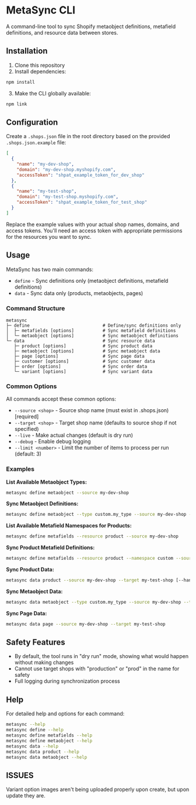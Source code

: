 # MetaSync CLI

A command-line tool to sync Shopify metaobject definitions, metafield definitions, and resource data between stores.

## Installation

1. Clone this repository
2. Install dependencies:
```sh
npm install
```
3. Make the CLI globally available:
```sh
npm link
```

## Configuration

Create a `.shops.json` file in the root directory based on the provided `.shops.json.example` file:

```json
[
  {
    "name": "my-dev-shop",
    "domain": "my-dev-shop.myshopify.com",
    "accessToken": "shpat_example_token_for_dev_shop"
  },
  {
    "name": "my-test-shop",
    "domain": "my-test-shop.myshopify.com",
    "accessToken": "shpat_example_token_for_test_shop"
  }
]
```

Replace the example values with your actual shop names, domains, and access tokens. You'll need an access token with appropriate permissions for the resources you want to sync.

## Usage

MetaSync has two main commands:

- `define` - Sync definitions only (metaobject definitions, metafield definitions)
- `data` - Sync data only (products, metaobjects, pages)

### Command Structure

```
metasync
├─ define                            # Define/sync definitions only
│  ├─ metafields [options]           # Sync metafield definitions
│  └─ metaobject [options]           # Sync metaobject definitions
└─ data                              # Sync resource data
   ├─ product [options]              # Sync product data
   ├─ metaobject [options]           # Sync metaobject data
   ├─ page [options]                 # Sync page data
   ├─ customer [options]             # Sync customer data
   ├─ order [options]                # Sync order data
   └─ variant [options]              # Sync variant data
```

### Common Options

All commands accept these common options:

- `--source <shop>` - Source shop name (must exist in .shops.json) [required]
- `--target <shop>` - Target shop name (defaults to source shop if not specified)
- `--live` - Make actual changes (default is dry run)
- `--debug` - Enable debug logging
- `--limit <number>` - Limit the number of items to process per run (default: 3)

### Examples

**List Available Metaobject Types:**
```sh
metasync define metaobject --source my-dev-shop
```

**Sync Metaobject Definitions:**
```sh
metasync define metaobject --type custom.my_type --source my-dev-shop --target my-test-shop
```

**List Available Metafield Namespaces for Products:**
```sh
metasync define metafields --resource product --source my-dev-shop
```

**Sync Product Metafield Definitions:**
```sh
metasync define metafields --resource product --namespace custom --source my-dev-shop --target my-test-shop
```

**Sync Product Data:**
```sh
metasync data product --source my-dev-shop --target my-test-shop [--handle my-product] [--live]
```

**Sync Metaobject Data:**
```sh
metasync data metaobject --type custom.my_type --source my-dev-shop --target my-test-shop
```

**Sync Page Data:**
```sh
metasync data page --source my-dev-shop --target my-test-shop
```

## Safety Features

- By default, the tool runs in "dry run" mode, showing what would happen without making changes
- Cannot use target shops with "production" or "prod" in the name for safety
- Full logging during synchronization process

## Help

For detailed help and options for each command:

```sh
metasync --help
metasync define --help
metasync define metafields --help
metasync define metaobject --help
metasync data --help
metasync data product --help
metasync data metaobject --help
```

## ISSUES

Variant option images aren't being uploaded properly upon create, but upon update they are.
